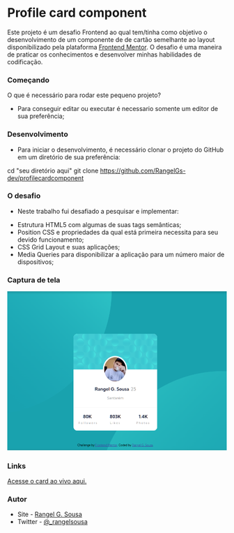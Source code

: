 # Profile card component

Este projeto é um desafio Frontend ao qual tem/tinha como objetivo o desenvolvimento de um componente de de cartão semelhante ao layout disponibilizado pela plataforma [Frontend Mentor](https://www.frontendmentor.io). O desafio é uma maneira de praticar os conhecimentos e desenvolver minhas habilidades de codificação.

### Começando

O que é necessário para rodar este pequeno projeto?

- Para conseguir editar ou executar é necessario somente um editor de sua preferência;

### Desenvolvimento

- Para iniciar o desenvolvimento, é necessário clonar o projeto do GitHub em um diretório de sua preferência:

cd "seu diretório aqui"
git clone https://github.com/RangelGs-dev/profilecardcomponent

### O desafio

- Neste trabalho fui desafiado a pesquisar e implementar:
* Estrutura HTML5 com algumas de suas tags semânticas;
* Position CSS e propriedades da qual está primeira necessita para seu devido funcionamento;
* CSS Grid Layout e suas aplicações;
* Media Queries para disponibilizar a aplicação para um número maior de dispositivos;

### Captura de tela

![Profile Card Component](/images/screen.png)

### Links

[Acesse o card ao vivo aqui.](https://profilerangelgs.netlify.app/)

### Autor

- Site - [Rangel G. Sousa](https://github.com/RangelGs-dev)
- Twitter - [@_rangelsousa](https://twitter.com/_rangelsousa)